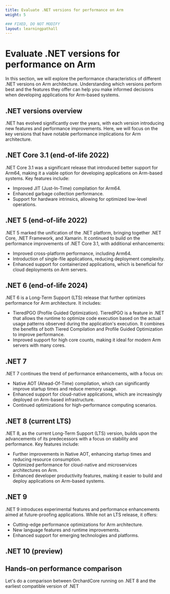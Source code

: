 ```yaml
---
title: Evaluate .NET versions for performance on Arm
weight: 5

### FIXED, DO NOT MODIFY
layout: learningpathall
---
```


# Evaluate .NET versions for performance on Arm

In this section, we will explore the performance characteristics of different .NET versions on Arm architecture. Understanding which versions perform best and the features they offer can help you make informed decisions when developing applications for Arm-based systems.

## .NET versions overview

.NET has evolved significantly over the years, with each version introducing new features and performance improvements. Here, we will focus on the key versions that have notable performance implications for Arm architecture.

## .NET Core 3.1 (end-of-life 2022)

.NET Core 3.1 was a significant release that introduced better support for Arm64, making it a viable option for developing applications on Arm-based systems. Key features include:

- Improved JIT (Just-In-Time) compilation for Arm64.
- Enhanced garbage collection performance.
- Support for hardware intrinsics, allowing for optimized low-level operations.

## .NET 5 (end-of-life 2022)

.NET 5 marked the unification of the .NET platform, bringing together .NET Core, .NET Framework, and Xamarin. It continued to build on the performance improvements of .NET Core 3.1, with additional enhancements:

- Improved cross-platform performance, including Arm64.
- Introduction of single-file applications, reducing deployment complexity.
- Enhanced support for containerized applications, which is beneficial for cloud deployments on Arm servers.

## .NET 6 (end-of-life 2024)

.NET 6 is a Long-Term Support (LTS) release that further optimizes performance for Arm architecture. It includes:

- TieredPGO (Profile Guided Optimization). TieredPGO is a feature in .NET that allows the runtime to optimize code execution based on the actual usage patterns observed during the application's execution. It combines the benefits of both Tiered Compilation and Profile Guided Optimization to improve performance.
- Improved support for high core counts, making it ideal for modern Arm servers with many cores.

## .NET 7

.NET 7 continues the trend of performance enhancements, with a focus on:

- Native AOT (Ahead-Of-Time) compilation, which can significantly improve startup times and reduce memory usage.
- Enhanced support for cloud-native applications, which are increasingly deployed on Arm-based infrastructure.
- Continued optimizations for high-performance computing scenarios.

## .NET 8 (current LTS)

.NET 8, as the current Long-Term Support (LTS) version, builds upon the advancements of its predecessors with a focus on stability and performance. Key features include:

- Further improvements in Native AOT, enhancing startup times and reducing resource consumption.
- Optimized performance for cloud-native and microservices architectures on Arm.
- Enhanced developer productivity features, making it easier to build and deploy applications on Arm-based systems.

## .NET 9

.NET 9 introduces experimental features and performance enhancements aimed at future-proofing applications. While not an LTS release, it offers:

- Cutting-edge performance optimizations for Arm architecture.
- New language features and runtime improvements.
- Enhanced support for emerging technologies and platforms.

## .NET 10 (preview)


## Hands-on performance comparison

Let's do a comparison between OrchardCore running on .NET 8 and the earliest compatible version of .NET
